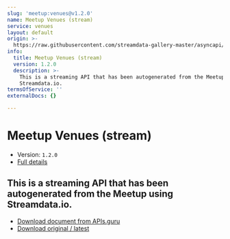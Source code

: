 ```yaml
---
slug: 'meetup:venues@v1.2.0'
name: Meetup Venues (stream)
service: venues
layout: default
origin: >-
  https://raw.githubusercontent.com/streamdata-gallery-master/asyncapi/master/_listings/meetup/meetup-venues-stream-async.md
info:
  title: Meetup Venues (stream)
  version: 1.2.0
  description: >-
    This is a streaming API that has been autogenerated from the Meetup using
    Streamdata.io.
termsOfService: ''
externalDocs: {}

---
```

# Meetup Venues (stream)

* Version: `1.2.0`
* [Full details](../html/meetup:venues@v1.2.0.html)




## This is a streaming API that has been autogenerated from the Meetup using Streamdata.io.



* [Download document from APIs.guru](https://raw.githubusercontent.com/APIs-guru/asyncapi-directory/master/docs/APIs/meetup%3Avenues%40v1.2.0.yaml)
* [Download original / latest](https://raw.githubusercontent.com/streamdata-gallery-master/asyncapi/master/_listings/meetup/meetup-venues-stream-async.md)

<script type="application/ld+json">
{
  "@context": "http://schema.org/",
  "@type": "WebAPI",
  "description": "This is a streaming API that has been autogenerated from the Meetup using Streamdata.io.",
  "documentation": "",

  "name": "Meetup Venues (stream)"
}
</script>
